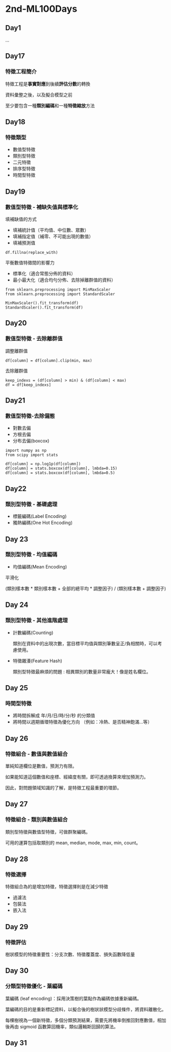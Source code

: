 # 2nd-ML100Days

## Day1
...
## Day17
### 特徵工程簡介

特徵工程是**事實對應**到後續**評估分數**的轉換

資料彙整之後，以及擬合模型之前

至少要包含⼀種**類別編碼**和一種**特徵縮放**方法

## Day18
### 特徵類型

* 數值型特徵
* 類別型特徵
* 二元特徵
* 排序型特徵
* 時間型特徵

## Day19
### 數值型特徵 - 補缺失值與標準化

填補缺值的方式

* 填補統計值（平均值、中位數、眾數）
* 填補指定值（補零、不可能出現的數值）
* 填補預測值
```
df.fillna(replace_with)
```

平衡數值特徵間的影響力
* 標準化（適合常態分佈的資料）
* 最小最大化（適合均勻分佈、去除掉離群值的資料）
```
from sklearn.preprocessing import MinMaxScaler
from sklearn.preprocessing import StandardScaler

MinMaxScaler().fit_transform(df)
StandardScaler().fit_transform(df)
```

## Day20
### 數值型特徵 - 去除離群值

調整離群值
```
df[column] = df[column].clip(min, max)
```
去除離群值
```
keep_indexs = (df[column] > min) & (df[column] < max)
df = df[keep_indexs]
```

## Day21
### 數值型特徵-去除偏態

* 對數去偏
* 方根去偏
* 分布去偏(boxcox)

```
import numpy as np
from scipy import stats

df[column] = np.log1p(df[column])
df[column] = stats.boxcox(df[column], lmbda=0.15)
df[column] = stats.boxcox(df[column], lmbda=0.5)
```

## Day22
### 類別型特徵 - 基礎處理

* 標籤編碼(Label Encoding)
* 獨熱編碼(One Hot Encoding)

## Day 23
### 類別型特徵 - 均值編碼

* 均值編碼(Mean Encoding)

平滑化

(類別樣本數 * 類別樣本數 + 全部的總平均 * 調整因子) / (類別樣本數 + 調整因子)

## Day 24
### 類別型特徵 - 其他進階處理

* 計數編碼(Counting)

    類別在資料中的出現次數，當目標平均值與類別筆數呈正/負相關時，可以考慮使用。

* 特徵雜湊(Feature Hash)

    類別型特徵最麻煩的問題 : 相異類別的數量非常龐大！像是姓名欄位。

## Day 25
### 時間型特徵

* 將時間拆解成 年/月/日/時/分/秒 的分類值
* 將時間以週期循環特徵為優化方向 （例如：冷熱、是否精神飽滿...等）


## Day 26
### 特徵組合 - 數值與數值組合

單純知道欄位是數值，預測力有限。

如果能知道這個數值和座標、經緯度有關，即可透過換算來增加預測力。

因此，對問題領域知識的了解，是特徵工程最重要的環節。


## Day 27
### 特徵組合 - 類別與數值組合

類別型特徵與數值型特徵，可做群聚編碼。

可用的運算包括取類別的 mean, median, mode, max, min, count。


## Day 28
### 特徵選擇

特徵組合為的是增加特徵，特徵選擇則是在減少特徵

* 過濾法
* 包裝法
* 嵌入法


## Day 29
### 特徵評估

樹狀模型的特徵重要性：分支次數、特徵覆蓋度、損失函數降低量


## Day 30
### 分類型特徵優化 - 葉編碼

葉編碼 (leaf encoding)：採用決策樹的葉點作為編碼依據重新編碼。

葉編碼的目的是重新標記資料，以擬合後的樹狀狀模型分歧條件，將資料離散化。

每棵樹視為一個新特徵，多個分類預測結果，需要先將機率倒推回對應數值，相加後再由 sigmoid 函數算回機率，類似邏輯斯回歸的算法。


## Day 31
### 
